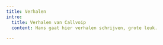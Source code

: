 ```yaml
---
title: Verhalen
intro:
  title: Verhalen van Callvoip
  content: Hans gaat hier verhalen schrijven, grote leuk.

---
```

